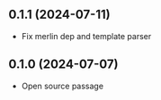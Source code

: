 ## 0.1.1 (2024-07-11)
- Fix merlin dep and template parser

## 0.1.0 (2024-07-07)
- Open source passage
